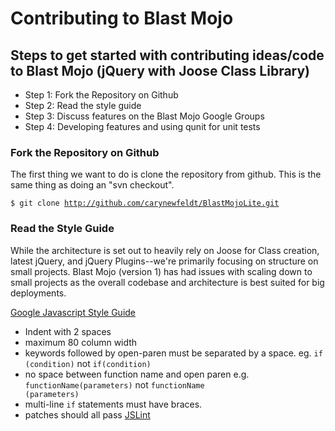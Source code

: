# Contributing to Blast Mojo

## Steps to get started with contributing ideas/code to Blast Mojo (jQuery with Joose Class Library) 
* Step 1: Fork the Repository on Github
* Step 2: Read the style guide
* Step 3: Discuss features on the Blast Mojo Google Groups
* Step 4: Developing features and using qunit for unit tests

### Fork the Repository on Github

The first thing we want to do is clone the repository from github. This is the same thing as doing an "svn checkout".

<code>$ git clone http://github.com/carynewfeldt/BlastMojoLite.git</code>

### Read the Style Guide

While the architecture is set out to heavily rely on Joose for Class creation, latest jQuery, and jQuery Plugins--we're primarily focusing on structure on small projects. Blast Mojo (version 1) has had issues with scaling down to small projects as the overall codebase and architecture is best suited for big deployments.

[Google Javascript Style Guide](http://google-styleguide.googlecode.com/svn/trunk/javascriptguide.xml)

* Indent with 2 spaces
* maximum 80 column width
* keywords followed by open-paren must be separated by a space. eg. <code>if (condition)</code> not <code>if(condition)</code>
* no space between function name and open paren e.g. <code>functionName(parameters)</code> not <code>functionName (parameters)</code>
* multi-line <code>if</code> statements must have braces.
* patches should all pass [JSLint](http://jslint.com)

